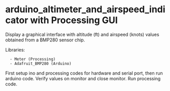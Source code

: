 # arduino_altimeter_and_airspeed_indicator with Processing GUI

Display a graphical interface with altitude (ft) and airspeed (knots) values obtained from a BMP280 sensor chip.

Libraries: 
      
      - Meter (Processing)
      - Adafruit_BMP280 (Arduino)

First setup ino and processing codes for hardware and serial port, then run arduino code. Verify values on monitor and close monitor. Run processing code.
